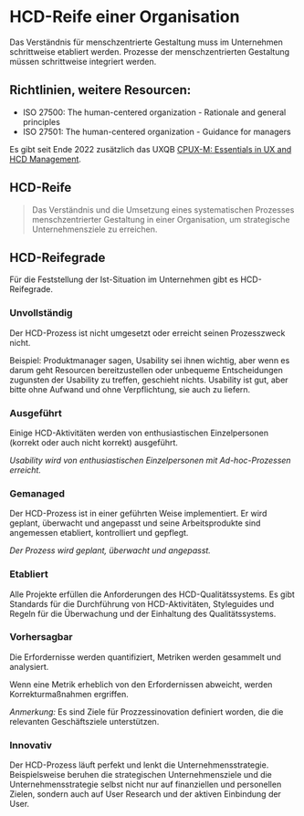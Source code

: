 # HCD-Reife einer Organisation

Das Verständnis für menschzentrierte Gestaltung muss im Unternehmen schrittweise etabliert werden.
Prozesse der menschzentrierten Gestaltung müssen schrittweise integriert werden.

## Richtlinien, weitere Resourcen:

- ISO 27500: The human-centered organization - Rationale and general principles
- ISO 27501: The human-centered organization - Guidance for managers

Es gibt seit Ende 2022 zusätzlich das UXQB 
[CPUX-M: Essentials in UX and HCD Management](https://www.uxqb.org/de/ux-training-und-zertifizierung/cpux-m/).

## HCD-Reife

> Das Verständnis und die Umsetzung eines systematischen Prozesses menschzentrierter
> Gestaltung in einer Organisation, um strategische Unternehmensziele zu erreichen.


## HCD-Reifegrade

Für die Feststellung der Ist-Situation im Unternehmen gibt es HCD-Reifegrade.

<div class="grid">
<div class="card flow"><div markdown="1">

### Unvollständig

Der HCD-Prozess ist nicht umgesetzt oder erreicht seinen Prozesszweck nicht.

Beispiel: Produktmanager sagen, Usability sei ihnen wichtig, aber wenn 
es darum geht Resourcen bereitzustellen oder unbequeme Entscheidungen zugunsten
der Usability zu treffen, geschieht nichts. Usability ist gut, aber bitte ohne
Aufwand und ohne Verpflichtung, sie auch zu liefern. 

</div></div>
<div class="card flow"><div markdown="1">

### Ausgeführt

Einige HCD-Aktivitäten werden von enthusiastischen Einzelpersonen (korrekt oder 
auch nicht korrekt) ausgeführt.

*Usability wird von enthusiastischen Einzelpersonen mit Ad-hoc-Prozessen erreicht.*

</div></div>
<div class="card flow"><div markdown="1">

### Gemanaged

Der HCD-Prozess ist in einer geführten Weise implementiert. Er wird geplant, 
überwacht und angepasst und seine Arbeitsprodukte sind angemessen etabliert,
kontrolliert und gepflegt.

*Der Prozess wird geplant, überwacht und angepasst.*

</div></div>
<div class="card flow"><div markdown="1">

### Etabliert

Alle Projekte erfüllen die Anforderungen des HCD-Qualitätssystems.
Es gibt Standards für die Durchführung von HCD-Aktivitäten, Styleguides und
Regeln für die Überwachung und der Einhaltung  des Qualitätssystems.

</div></div>
<div class="card flow"><div markdown="1">

### Vorhersagbar

Die Erfordernisse werden quantifiziert, Metriken werden gesammelt und 
analysiert.

Wenn eine Metrik erheblich von den Erfordernissen abweicht, werden 
Korrekturmaßnahmen ergriffen.

*Anmerkung:* Es sind Ziele für Prozzessinovation definiert worden, die 
die relevanten Geschäftsziele unterstützen.

</div></div>
<div class="card flow"><div markdown="1">

### Innovativ

Der HCD-Prozess läuft perfekt und lenkt die Unternehmensstrategie.
Beispielsweise beruhen die strategischen Unternehmensziele und die
Unternehmensstrategie selbst nicht nur auf finanziellen und 
personellen Zielen, sondern auch auf User Research und der aktiven
Einbindung der User.

<div></div></div>
